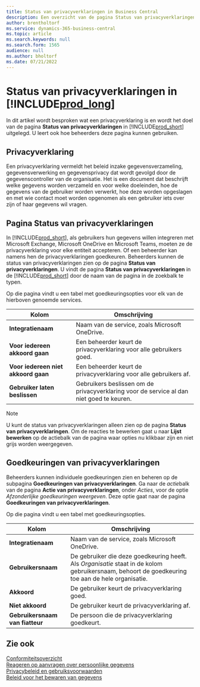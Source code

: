 ```yaml
---
title: Status van privacyverklaringen in Business Central
description: Een overzicht van de pagina Status van privacyverklaringen in Business Central
author: brentholtorf
ms.service: dynamics-365-business-central
ms.topic: article
ms.search.keywords: null
ms.search.form: 1565
audience: null
ms.author: bholtorf
ms.date: 07/21/2022
---
```


# Status van privacyverklaringen in [!INCLUDE[prod_long](includes/prod_long.md)]

In dit artikel wordt besproken wat een privacyverklaring is en wordt het doel van de pagina **Status van privacyverklaringen** in [!INCLUDE[prod_short](includes/prod_short.md)] uitgelegd. U leert ook hoe beheerders deze pagina kunnen gebruiken.

## Privacyverklaring

Een privacyverklaring vermeldt het beleid inzake gegevensverzameling, gegevensverwerking en gegevensprivacy dat wordt gevolgd door de gegevenscontroller van de organisatie. Het is een document dat beschrijft welke gegevens worden verzameld en voor welke doeleinden, hoe de gegevens van de gebruiker worden verwerkt, hoe deze worden opgeslagen en met wie contact moet worden opgenomen als een gebruiker iets over zijn of haar gegevens wil vragen. 

## Pagina Status van privacyverklaringen

In [!INCLUDE[prod_short](includes/prod_short.md)], als gebruikers hun gegevens willen integreren met Microsoft Exchange, Microsoft OneDrive en Microsoft Teams, moeten ze de privacyverklaring voor elke entiteit accepteren. Of een beheerder kan namens hen de privacyverklaringen goedkeuren. Beheerders kunnen de status van privacyverklaringen zien op de pagina **Status van privacyverklaringen**. U vindt de pagina **Status van privacyverklaringen** in de [!INCLUDE[prod_short](includes/prod_short.md)] door de naam van de pagina in de zoekbalk te typen.  

Op die pagina vindt u een tabel met goedkeuringsopties voor elk van de hierboven genoemde services. 

| Kolom | Omschrijving |
| ----------- | ----------- | 
| **Integratienaam** | Naam van de service, zoals Microsoft OneDrive. |
| **Voor iedereen akkoord gaan** | Een beheerder keurt de privacyverklaring voor alle gebruikers goed. |
| **Voor iedereen niet akkoord gaan** | Een beheerder keurt de privacyverklaring voor alle gebruikers af. |
| **Gebruiker laten beslissen** | Gebruikers beslissen om de privacyverklaring voor de service al dan niet goed te keuren. |

> [!NOTE]
> U kunt de status van privacyverklaringen alleen zien op de pagina **Status van privacyverklaringen**. Om de reacties te bewerken gaat u naar **Lijst bewerken** op de actiebalk van de pagina waar opties nu klikbaar zijn en niet grijs worden weergegeven.

## Goedkeuringen van privacyverklaringen

Beheerders kunnen individuele goedkeuringen zien en beheren op de subpagina **Goedkeuringen van privacyverklaringen**. Ga naar de *actie*balk van de pagina **Actie van privacyverklaringen**, onder *Acties*, voor de optie *Afzonderlijke goedkeuringen weergeven*. Deze optie gaat naar de pagina **Goedkeuringen van privacyverklaringen**.<br>

Op die pagina vindt u een tabel met goedkeuringsopties. 

| Kolom | Omschrijving |
| ----------- | ----------- | 
| **Integratienaam** | Naam van de service, zoals Microsoft OneDrive. |
| **Gebruikersnaam** | De gebruiker die deze goedkeuring heeft. Als *Organisatie* staat in de kolom gebruikersnaam, behoort de goedkeuring toe aan de hele organisatie. 
| **Akkoord** | De gebruiker keurt de privacyverklaring goed. |
| **Niet akkoord** | De gebruiker keurt de privacyverklaring af. |
| **Gebruikersnaam van fiatteur** | De persoon die de privacyverklaring goedkeurt. |

## Zie ook

[Conformiteitsoverzicht  ](/dynamics365/business-central/compliance/compliance-overview)  
[Reageren op aanvragen over persoonlijke gegevens  ](/dynamics365/business-central/admin-responding-to-requests-about-personal-data)  
[Privacybeleid en gebruiksvoorwaarden ](/dynamics365/business-central/dev-itpro/developer/readiness/readiness-checklist-i-privacypolicy-termsofuse)  
[Beleid voor het bewaren van gegevens](/dynamics365-release-plan/2020wave2/smb/dynamics365-business-central/define-retention-policies) 
